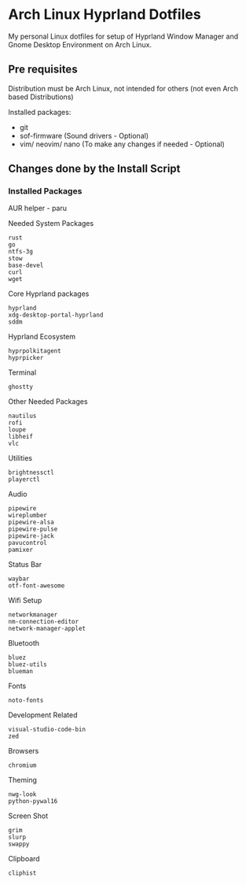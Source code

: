 # Arch Linux Hyprland Dotfiles

My personal Linux dotfiles for setup of Hyprland Window Manager and Gnome Desktop Environment on Arch Linux.

## Pre requisites

Distribution must be Arch Linux, not intended for others (not even Arch based Distributions)

Installed packages:
- git
- sof-firmware (Sound drivers - Optional)
- vim/ neovim/ nano (To make any changes if needed - Optional)

## Changes done by the Install Script

### Installed Packages

AUR helper - paru

Needed System Packages
```
rust
go
ntfs-3g
stow
base-devel
curl
wget
```

Core Hyprland packages
```
hyprland
xdg-desktop-portal-hyprland
sddm
```

Hyprland Ecosystem
```
hyprpolkitagent
hyprpicker
```

Terminal
```
ghostty
```

Other Needed Packages
```
nautilus
rofi
loupe
libheif
vlc
```

Utilities
```
brightnessctl
playerctl
```

Audio
```
pipewire
wireplumber
pipewire-alsa
pipewire-pulse
pipewire-jack
pavucontrol
pamixer
```

Status Bar
```
waybar
otf-font-awesome
```

Wifi Setup
```
networkmanager
nm-connection-editor
network-manager-applet
```

Bluetooth
```
bluez
bluez-utils
blueman
```

Fonts
```
noto-fonts
```

Development Related
```
visual-studio-code-bin
zed
```

Browsers
```
chromium

```

Theming
```
nwg-look
python-pywal16
```

Screen Shot
```
grim
slurp
swappy
```

Clipboard
```
cliphist
```
